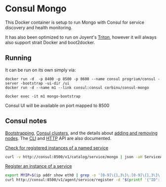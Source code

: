 Consul Mongo
======================
This Docker container is setup to run Mongo with Consul for service discovery and health monitoring.

It has also been optimized to run on Joyent's [Triton](https://www.joyent.com/blog/understanding-triton-containers), however it will always also support strait Docker and boot2docker.

## Running

It can be run on its own simply via:

```
docker run -d  -p 8400 -p 8500 -p 8600 --name consul progrium/consul -server -bootstrap -ui-dir /ui
docker run -d --name m1 --link consul:consul corbinu/consul-mongo

docker exec -it m1 mongo-bootstrap
```

Consul UI will be available on port mapped to 8500


## Consul notes

[Bootstrapping](https://www.consul.io/docs/guides/bootstrapping.html), [Consul clusters](https://www.consul.io/intro/getting-started/join.html), and the details about [adding and removing nodes](https://www.consul.io/docs/guides/servers.html). The [CLI](https://www.consul.io/docs/commands/index.html) and [HTTP](https://www.consul.io/docs/agent/http.html) API are also documented.

[Check for registered instances of a named service](https://www.consul.io/docs/agent/http/catalog.html#catalog_service)

```bash
curl -v http://consul:8500/v1/catalog/service/mongo | json -aH ServiceAddress
```

[Register an instance of a service](https://www.consul.io/docs/agent/http/catalog.html#catalog_register)

```bash
export MYIP=$(ip addr show eth0 | grep -o '[0-9]\{1,3\}\.[0-9]\{1,3\}\.[0-9]\{1,3\}\.[0-9]\{1,3\}')
curl http://consul:8500/v1/agent/service/register -d "$(printf '{"ID": "mongo-%s","Name": "mongo","Address": "%s"}' $MYIP $MYIP)"
```
